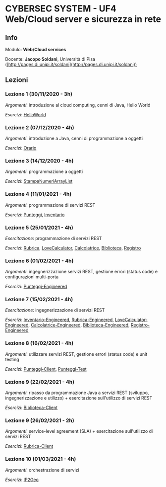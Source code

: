 # CYBERSEC SYSTEM - UF4 Web/Cloud server e sicurezza in rete 

## Info

Modulo: **Web/Cloud services**

Docente: **Jacopo Soldani**, Università di Pisa ([http://pages.di.unipi.it/soldani](http://pages.di.unipi.it/soldani))

## Lezioni

### Lezione 1 (30/11/2020 - 3h)
*Argomenti*: introduzione al cloud computing, cenni di Java, Hello World

*Esercizi*: [HelloWorld](https://github.com/cybersec-system-cloud/hello-world)

### Lezione 2 (07/12/2020 - 4h)
*Argomenti*: introduzione a Java, cenni di programmazione a oggetti

*Esercizi*: [Orario](https://github.com/cybersec-system-cloud/orario-americano)

### Lezione 3 (14/12/2020 - 4h)
*Argomenti*: programmazione a oggetti  

*Esercizi*: [StampaNumeriArrayList](https://github.com/cybersec-system-cloud/StampaNumeriArrayList)

### Lezione 4 (11/01/2021 - 4h)
*Argomenti*: programmazione di servizi REST

*Esercizi*: [Punteggi](https://github.com/cybersec-system-cloud/Punteggi), [Inventario](https://github.com/cybersec-system-cloud/Inventario)

### Lezione 5 (25/01/2021 - 4h)
*Esercitazione*: programmazione di servizi REST

*Esercizi*: [Rubrica](https://github.com/cybersec-system-cloud/rubrica), [LoveCalculator](https://github.com/cybersec-system-cloud/lovecalculator), [Calcolatrice](https://github.com/cybersec-system-cloud/calcolatrice), [Biblioteca](https://github.com/cybersec-system-cloud/biblioteca), [Registro](https://github.com/cybersec-system-cloud/registro)

### Lezione 6 (01/02/2021 - 4h)
*Argomenti*: ingegnerizzazione servizi REST, gestione errori (status code) e configurazioni multi-porta

*Esercizi*: [Punteggi-Engineered](https://github.com/cybersec-system-cloud/punteggi-engineered)

### Lezione 7 (15/02/2021 - 4h)
*Esercitazione*: ingegnerizzazione di servizi REST

*Esercizi*: [Inventario-Engineered](https://github.com/cybersec-system-cloud/inventario-engineered), [Rubrica-Engineered](https://github.com/cybersec-system-cloud/rubrica-engineered), [LoveCalculator-Engineered](https://github.com/cybersec-system-cloud/lovecalculator-engineered), [Calcolatrice-Engineered](https://github.com/cybersec-system-cloud/calcolatrice-engineered), [Biblioteca-Engineered](https://github.com/cybersec-system-cloud/biblioteca-engineered), [Registro-Engineered](https://github.com/cybersec-system-cloud/registro-engineered)

### Lezione 8 (16/02/2021 - 4h) 
*Argomenti*: utilizzare servizi REST, gestione errori (status code) e unit testing

*Esercizi*: [Punteggi-Client](https://github.com/cybersec-system-cloud/punteggi-client), [Punteggi-Test](https://github.com/cybersec-system-cloud/punteggi-test)

### Lezione 9 (22/02/2021 - 4h)
*Argomenti*: ripasso da programmazione Java a servizi REST (sviluppo, ingegnerizzazione e utilizzo) + esercitazione sull'utilizzo di servizi REST

*Esercizi*: [Biblioteca-Client](https://github.com/cybersec-system-cloud/biblioteca-client)

### Lezione 9 (26/02/2021 - 2h)
*Argomenti*: service-level agreement (SLA) + esercitazione sull'utilizzo di servizi REST

*Esercizi*: [Rubrica-Client](https://github.com/cybersec-system-cloud/rubrica-client)

### Lezione 10 (01/03/2021 - 4h)
*Argomenti*: orchestrazione di servizi

*Esercizi*: [IP2Geo](https://github.com/cybersec-system-cloud/ip2geo)
